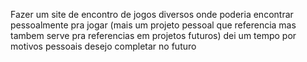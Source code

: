 Fazer um site de encontro de jogos diversos onde poderia encontrar pessoalmente pra jogar (mais um projeto pessoal que referencia mas tambem serve pra referencias em projetos futuros) dei um tempo por motivos pessoais desejo completar no futuro
